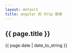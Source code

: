 ```yaml
---
layout: default
title: angular 的 http 使用
---
```


<h2>{{ page.title }}</h2>




















<p>{{ page.date | date_to_string }}</p>